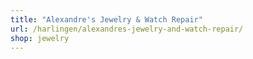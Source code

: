 ```yaml
---
title: "Alexandre's Jewelry & Watch Repair"
url: /harlingen/alexandres-jewelry-and-watch-repair/
shop: jewelry
---
```

